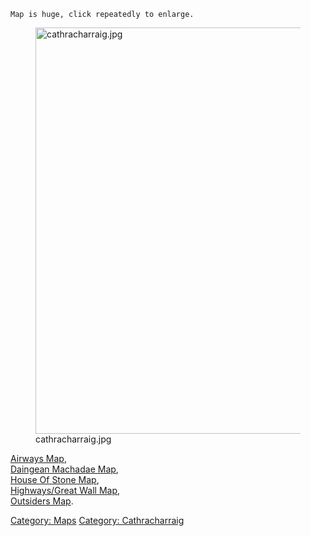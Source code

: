 `Map is huge, click repeatedly to enlarge.`

<figure>
<img src="cathracharraig.jpg" title="cathracharraig.jpg" width="650"
alt="cathracharraig.jpg" />
<figcaption aria-hidden="true">cathracharraig.jpg</figcaption>
</figure>

[Airways Map](Airways_Map "wikilink"),  
[Daingean Machadae Map](Daingean_Machadae_Map "wikilink"),  
[House Of Stone Map](House_Of_Stone_Map "wikilink"),  
[Highways/Great Wall Map](Highways/Great_Wall_Map "wikilink"),  
[Outsiders Map](Outsiders_Map "wikilink").

[Category: Maps](Category:_Maps "wikilink") [Category:
Cathracharraig](Category:_Cathracharraig "wikilink")
